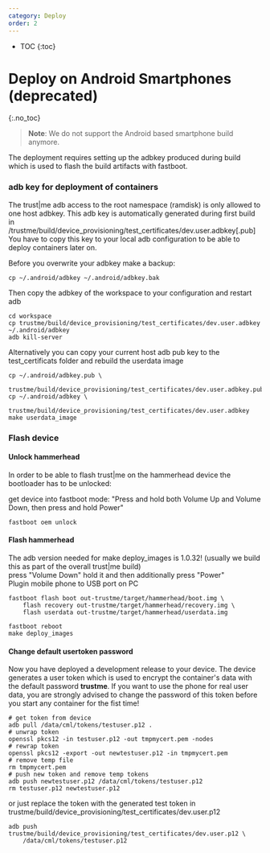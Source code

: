 ```yaml
---
category: Deploy
order: 2
---
```


- TOC
{:toc}

# Deploy on Android Smartphones (deprecated)
{:.no_toc}
> **Note**: We do not support the Android based smartphone build anymore.

The deployment requires setting up the adbkey produced during build
which is used to flash the build artifacts with fastboot.

### adb key for deployment of containers
The trust|me adb access to the root namespace (ramdisk) is only allowed to one host adbkey.
This adb key is automatically generated during first build in
/trustme/build/device_provisioning/test_certificates/dev.user.adbkey[.pub]
You have to copy this key to your local adb configuration to be able to deploy containers later on.
    
Before you overwrite your adbkey make a backup:

    cp ~/.android/adbkey ~/.android/adbkey.bak
    
Then copy the adbkey of the workspace to your configuration and restart adb
    
    cd workspace
    cp trustme/build/device_provisioning/test_certificates/dev.user.adbkey ~/.android/adbkey
    adb kill-server
    
Alternatively you can copy your current host adb pub key to the test_certificats folder
and rebuild the userdata image

    cp ~/.android/adbkey.pub \
        trustme/build/device_provisioning/test_certificates/dev.user.adbkey.pub
    cp ~/.android/adbkey \
        trustme/build/device_provisioning/test_certificates/dev.user.adbkey
    make userdata_image
    
### Flash device
#### Unlock hammerhead

In order to be able to flash trust\|me on the hammerhead device the bootloader has to be unlocked:

get device into fastboot mode: "Press and hold both Volume Up and Volume Down, then press and hold Power"

    fastboot oem unlock

#### Flash hammerhead
The adb version needed for make deploy_images is 1.0.32! (usually we build this as part of the overall
trust|me build)  
press "Volume Down" hold it and then additionally press "Power"  
Plugin mobile phone to USB port on PC  

    fastboot flash boot out-trustme/target/hammerhead/boot.img \
        flash recovery out-trustme/target/hammerhead/recovery.img \
        flash userdata out-trustme/target/hammerhead/userdata.img

    fastboot reboot
    make deploy_images
    
#### Change default usertoken password
Now you have deployed a development release to your device. The device generates a user token which
is used to encrypt the container's data with the default password **trustme**.
If you want to use the phone for real user data, you are strongly advised to change the password of this
token before you start any container for the fist time!

```
# get token from device
adb pull /data/cml/tokens/testuser.p12 .
# unwrap token
openssl pkcs12 -in testuser.p12 -out tmpmycert.pem -nodes
# rewrap token
openssl pkcs12 -export -out newtestuser.p12 -in tmpmycert.pem
# remove temp file
rm tmpmycert.pem
# push new token and remove temp tokens
adb push newtestuser.p12 /data/cml/tokens/testuser.p12
rm testuser.p12 newtestuser.p12
```

or just replace the token with the generated test token in
trustme/build/device_provisioning/test_certificates/dev.user.p12
    
    adb push trustme/build/device_provisioning/test_certificates/dev.user.p12 \
        /data/cml/tokens/testuser.p12
